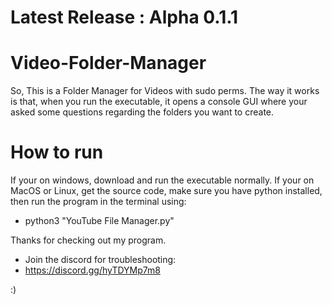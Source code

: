 # Latest Release : Alpha 0.1.1

# Video-Folder-Manager
So, This is a Folder Manager for Videos with sudo perms. The way it works is that, when you run the executable, it opens a console GUI where your asked some questions  regarding the folders you want to create. 

# How to run
If your on windows, download and run the executable normally.
If your on MacOS or Linux, get the source code, make sure you have python installed, then run the program in the terminal using:
- python3 "YouTube File Manager.py"

Thanks for checking out my program. 
* Join the discord for troubleshooting:
* https://discord.gg/hyTDYMp7m8

:)
